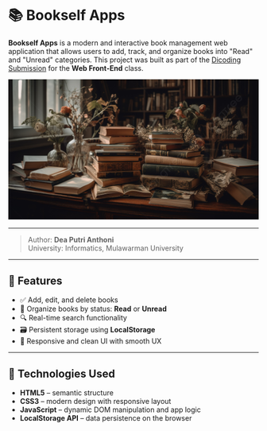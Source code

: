 # 📚 Bookself Apps

**Bookself Apps** is a modern and interactive book management web application that allows users to add, track, and organize books into "Read" and "Unread" categories. This project was built as part of the [Dicoding Submission](https://www.dicoding.com/) for the **Web Front-End** class.

![Screenshot](./bookshelf-app/assets/navbar-img.jpg)

---

> Author: **Dea Putri Anthoni**  
> University: Informatics, Mulawarman University

---

## 🚀 Features

- ✅ Add, edit, and delete books
- 📖 Organize books by status: **Read** or **Unread**
- 🔍 Real-time search functionality
- 🗃️ Persistent storage using **LocalStorage**
- 📱 Responsive and clean UI with smooth UX

---

## 🧰 Technologies Used

- **HTML5** – semantic structure
- **CSS3** – modern design with responsive layout
- **JavaScript** – dynamic DOM manipulation and app logic
- **LocalStorage API** – data persistence on the browser
